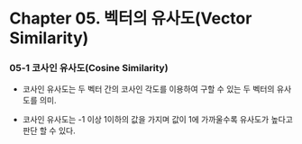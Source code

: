 # Chapter 05. 벡터의 유사도(Vector Similarity)

### 05-1 코사인 유사도(Cosine Similarity)

- 코사인 유사도는 두 벡터 간의 코사인 각도를 이용하여 구할 수 있는 두 벡터의 유사도를 의미.

- 코사인 유사도는 -1 이상 1이하의 값을 가지며 값이 1에 가까울수록 유사도가 높다고 판단 할 수 있다.

